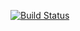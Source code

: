 [![Build Status](https://travis-ci.org/brauner/tarski.svg?branch=master)](https://travis-ci.org/brauner/tarski)
